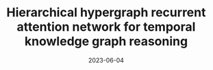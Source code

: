---
title: "Hierarchical hypergraph recurrent attention network for temporal knowledge graph reasoning"
collection: publications
permalink: /publication/guo2023hierarchical
date: 2023-06-04
venue: "Proceedings of the IEEE International Conference on Acoustics, Speech and Signal Processing (ICASSP '23)"
pages: "1-5"
authors: "Jiayan Guo, Meiqi Chen, Yan Zhang, Jianqiang Huang, Zhiwei Liu"
excerpt: "Jiayan Guo, Meiqi Chen, Yan Zhang, Jianqiang Huang, Zhiwei Liu. (2023). &quot;Hierarchical hypergraph recurrent attention network for temporal knowledge graph reasoning.&quot; *Proceedings of the IEEE International Conference on Acoustics, Speech and Signal Processing (ICASSP '23)*, pp. 1-5."
--- 